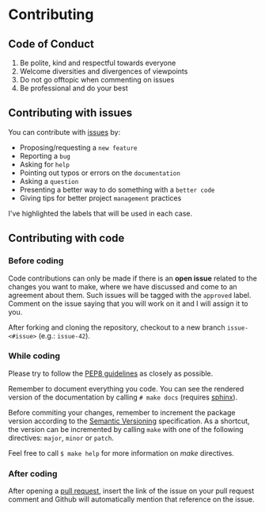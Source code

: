 # Contributing

## Code of Conduct

1. Be polite, kind and respectful towards everyone
2. Welcome diversities and divergences of viewpoints
3. Do not go offtopic when commenting on issues
4. Be professional and do your best

## Contributing with issues

You can contribute with [issues][issues] by:

- Proposing/requesting a `new feature`
- Reporting a `bug`
- Asking for `help`
- Pointing out typos or errors on the `documentation`
- Asking a `question`
- Presenting a better way to do something with a `better code`
- Giving tips for better project `management` practices

I've highlighted the labels that will be used in each case.

## Contributing with code

### Before coding

Code contributions can only be made if there is an **open issue** related to the
changes you want to make, where we have discussed and come to an agreement about
them. Such issues will be tagged with the `approved` label. Comment on the issue
saying that you will work on it and I will assign it to you.

After forking and cloning the repository, checkout to a new branch `issue-<#issue>`
(e.g.: `issue-42`).

### While coding

Please try to follow the [PEP8 guidelines][pep8] as closely as possible.

Remember to document everything you code. You can see the rendered version of the
documentation by calling `# make docs` (requires [sphinx][sphinx]).

Before commiting your changes, remember to increment the package version according
to the [Semantic Versioning][semver] specification. As a shortcut, the version can
be incremented by calling `make` with one of the following directives: `major`,
`minor` or `patch`.

Feel free to call `$ make help` for more information on *make* directives.

### After coding

After opening a [pull request][pulls], insert the link of the issue on your pull
request comment and Github will automatically mention that reference on the issue.

[issues]: https://github.com/arthurpaulino/miraiml/issues
[pep8]: https://www.python.org/dev/peps/pep-0008/
[sphinx]: https://pypi.org/project/Sphinx/
[semver]: https://semver.org/
[pulls]: https://github.com/arthurpaulino/miraiml/pulls
